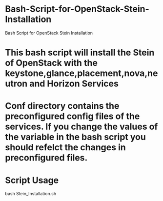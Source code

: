 # Bash-Script-for-OpenStack-Stein-Installation
Bash Script for OpenStack Stein Installation

# This bash script will install the Stein of OpenStack with the keystone,glance,placement,nova,neutron and Horizon Services

# Conf directory contains the preconfigured config files of the services. If you change the values of the variable in the bash script you should refelct the changes in preconfigured files. 

# Script Usage 
bash Stein_Installation.sh
